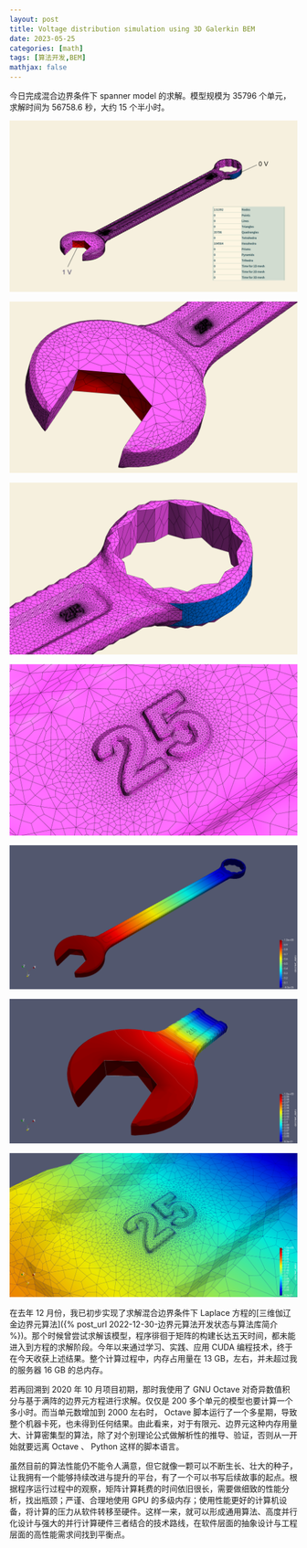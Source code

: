```yaml
---
layout: post
title: Voltage distribution simulation using 3D Galerkin BEM
date: 2023-05-25
categories: [math]
tags: [算法开发,BEM]
mathjax: false
---
```


今日完成混合边界条件下 spanner model 的求解。模型规模为 35796 个单元，求解时间为 56758.6 秒，大约 15 个半小时。

<p align="center"><img src="/figures/2023-05-25-spanner-model-mesh.png" alt="Model mesh" /></p>
<p align="center"><img src="/figures/2023-05-25-spanner-model-mesh-left-zoom-in.png" alt="Model mesh: left end zoomed in " /></p>
<p align="center"><img src="/figures/2023-05-25-spanner-model-mesh-right-zoom-in.png" alt="Model mesh: right end zoomed in" /></p>
<p align="center"><img src="/figures/2023-05-25-spanner-model-mesh-label-zoom-in.png" alt="Model mesh: label zoomed in" /></p>
<p align="center"><img src="/figures/2023-05-25-potential-distribution.png" alt="Potential distribution" /></p>
<p align="center"><img src="/figures/2023-05-25-potential-distribution-left-zoom-in.png" alt="Potential distribution: left end zoomed in" /></p>
<p align="center"><img src="/figures/2023-05-25-potential-distribution-label-zoom-in.png" alt="Potential distribution: label zoomed in" /></p>

在去年 12 月份，我已初步实现了求解混合边界条件下 Laplace 方程的[三维伽辽金边界元算法]({% post_url 2022-12-30-边界元算法开发状态与算法库简介 %})。那个时候曾尝试求解该模型，程序徘徊于矩阵的构建长达五天时间，都未能进入到方程的求解阶段。今年以来通过学习、实践、应用 CUDA 编程技术，终于在今天收获上述结果。整个计算过程中，内存占用量在 13 GB，左右，并未超过我的服务器 16 GB 的总内存。

若再回溯到 2020 年 10 月项目初期，那时我使用了 GNU Octave 对奇异数值积分与基于满阵的边界元方程进行求解。仅仅是 200 多个单元的模型也要计算一个多小时。而当单元数增加到 2000 左右时， Octave 脚本运行了一个多星期，导致整个机器卡死，也未得到任何结果。由此看来，对于有限元、边界元这种内存用量大、计算密集型的算法，除了对个别理论公式做解析性的推导、验证，否则从一开始就要远离 Octave 、 Python 这样的脚本语言。

虽然目前的算法性能仍不能令人满意，但它就像一颗可以不断生长、壮大的种子，让我拥有一个能够持续改进与提升的平台，有了一个可以书写后续故事的起点。根据程序运行过程中的观察，矩阵计算耗费的时间依旧很长，需要做细致的性能分析，找出瓶颈；严谨、合理地使用 GPU 的多级内存；使用性能更好的计算机设备，将计算的压力从软件转移至硬件。这样一来，就可以形成通用算法、高度并行化设计与强大的并行计算硬件三者结合的技术路线，在软件层面的抽象设计与工程层面的高性能需求间找到平衡点。
